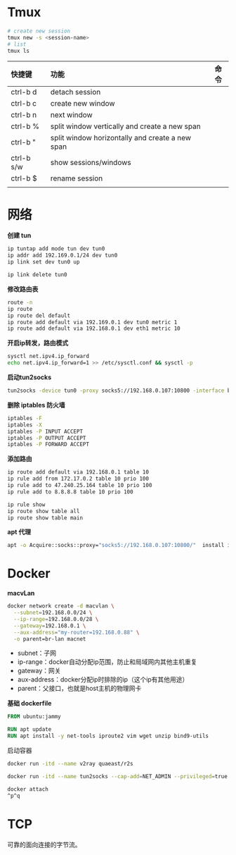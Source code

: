 # Tmux

```bash
# create new session
tmux new -s <session-name>
# list
tmux ls
```

| 快捷键     | 功能                                            | 命令 |
| :--------- | :---------------------------------------------- | ---- |
| ctrl-b d   | detach session                                  |      |
| ctrl-b c   | create new window                               |      |
| ctrl-b n   | next window                                     |      |
| ctrl-b %   | split window vertically and create a new span   |      |
| ctrl-b "   | split window horizontally and create a new span |      |
| ctrl-b s/w | show sessions/windows                           |      |
| ctrl-b $   | rename session                                  |      |
|            |                                                 |      |

# 网络

**创建 tun**

```bash
ip tuntap add mode tun dev tun0
ip addr add 192.169.0.1/24 dev tun0
ip link set dev tun0 up

ip link delete tun0
```

**修改路由表**

```bash
route -n
ip route
ip route del default
ip route add default via 192.169.0.1 dev tun0 metric 1
ip route add default via 192.168.0.1 dev eth1 metric 10
```

**开启ip转发，路由模式**

```bash
sysctl net.ipv4.ip_forward
echo net.ipv4.ip_forward=1 >> /etc/sysctl.conf && sysctl -p
```

**启动tun2socks**

```bash
tun2socks -device tun0 -proxy socks5://192.168.0.107:10800 -interface br-lan
```

**删除 iptables 防火墙**

```bash
iptables -F
iptables -X
iptables -P INPUT ACCEPT
iptables -P OUTPUT ACCEPT
iptables -P FORWARD ACCEPT
```

**添加路由**

```bash
ip route add default via 192.168.0.1 table 10
ip rule add from 172.17.0.2 table 10 prio 100
ip rule add to 47.240.25.164 table 10 prio 100
ip rule add to 8.8.8.8 table 10 prio 100

ip rule show
ip route show table all
ip route show table main 
```

**apt 代理**

```bash
apt -o Acquire::socks::proxy="socks5://192.168.0.107:10800/"  install ifconfig
```

# Docker

**macvLan**

```bash
docker network create -d macvlan \
  --subnet=192.168.0.0/24 \
  --ip-range=192.168.0.0/28 \
  --gateway=192.168.0.1 \
  --aux-address="my-router=192.168.0.88" \
  -o parent=br-lan macnet
```

* subnet：子网
* ip-range：docker自动分配ip范围，防止和局域网内其他主机重复
* gateway：网关
* aux-address：docker分配ip时排除的ip（这个ip有其他用途）
* parent：父接口，也就是host主机的物理网卡

**基础 dockerfile**

```dockerfile
FROM ubuntu:jammy

RUN apt update
RUN apt install -y net-tools iproute2 vim wget unzip bind9-utils
```

启动容器

```bash
docker run -itd --name v2ray quaeast/r2s

docker run -itd --name tun2socks --cap-add=NET_ADMIN --privileged=true --network macnet --ip=192.168.0.10 quaeast/r2s 
```

```bash
docker attach
^p^q
```

# TCP

可靠的面向连接的字节流。